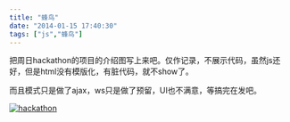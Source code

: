 ```yaml
---
title: "蜂鸟"
date: "2014-01-15 17:40:30"
tags: ["js","蜂鸟"]
---
```



把周日hackathon的项目的介绍图写上来吧。仅作记录，不展示代码，虽然js还好，但是html没有模版化，有脏代码，就不show了。 

而且模式只是做了ajax，ws只是做了预留，UI也不满意，等搞完在发吧。 

[![hackathon](http://attachment.soulteary.com/wp/2014/01/hack-56x300.png)](http://attachment.soulteary.com/wp/2014/01/hack.png)

